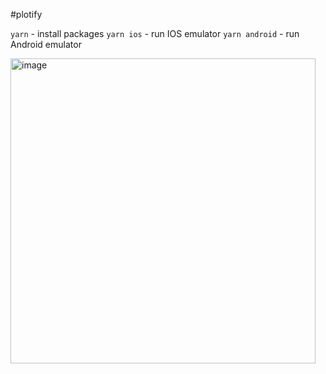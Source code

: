 #plotify

`yarn` - install packages
`yarn ios` - run IOS emulator
`yarn android` - run Android emulator

<img width="488" alt="image" src="https://github.com/x8848/plotify/assets/3659233/24b6469a-2b1f-4b82-a1c8-2b18356d2061">

